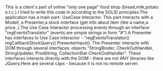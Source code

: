 This is a client`s part of online "only one page" food shop (bread,milk,potato e.t.c.).I tried to write this code in according to the SOLID principles.The application has a main part- UseCase Interactor.
This part interacts with a Modell, a Presenter,a stock interface (get info about item (like a name,a price..).The Use Case Interactor processing events through an interface "regEventsTranslator"
(events are simple strings in form "<ID>#<EVENT>").A Presenter has  interfaces to Use Case Interactor - "regEventsTranslator() regCallbackStockQuery() PresenterInput().
The Presenter interacts with DOM through several interfaces: objects "StringBinder, CheckOutHandler, StringUpdater, ProdString, CollectionStat CheckOutHandler".
These interfaces interacts directly with the DOM - there are not ANY libraries like JQuery.Here are several caps - because it is not no remote server.
